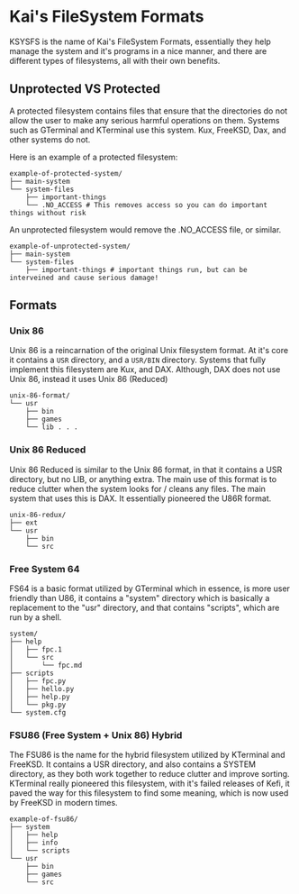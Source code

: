 # Kai's FileSystem Formats

KSYSFS is the name of Kai's FileSystem Formats, essentially they help manage the system and it's programs in a nice manner, and there are different types of filesystems, all with their own benefits.

## Unprotected VS Protected

A protected filesystem contains files that ensure that the directories do not allow the user to make
any serious harmful operations on them. Systems such as GTerminal and KTerminal use this system. Kux, FreeKSD, Dax, and
other systems do not.

Here is an example of a protected filesystem:

```
example-of-protected-system/
├── main-system
└── system-files
    ├── important-things
    └── .NO_ACCESS # This removes access so you can do important things without risk
```

An unprotected filesystem would remove the .NO_ACCESS file, or similar.

```
example-of-unprotected-system/
├── main-system
└── system-files
    ├── important-things # important things run, but can be interveined and cause serious damage!
```

## Formats

### Unix 86

Unix 86 is a reincarnation of the original Unix filesystem format. At it's core it contains a `USR` directory, and a `USR/BIN` directory. Systems that fully implement this filesystem are Kux, and DAX. Although, DAX does not use Unix 86, instead it uses Unix 86 (Reduced)

```
unix-86-format/
└── usr
    ├── bin
    ├── games
    └── lib . . .
```

### Unix 86 Reduced

Unix 86 Reduced is similar to the Unix 86 format, in that it contains a USR directory, but no LIB, or anything extra. The main use of this format is to reduce clutter when the system looks for / cleans any files. The main system that uses this is DAX. It essentially pioneered the U86R format.

```
unix-86-redux/
├── ext
└── usr
    ├── bin
    └── src
```

### Free System 64

FS64 is a basic format utilized by GTerminal which in essence, is more user friendly than U86, it contains a "system" directory which is basically a replacement to the "usr" directory, and that contains "scripts", which are run by a shell.

```
system/
├── help
│   ├── fpc.1
│   └── src
│       └── fpc.md
├── scripts
│   ├── fpc.py
│   ├── hello.py
│   ├── help.py
│   └── pkg.py
└── system.cfg
```

### FSU86 (Free System + Unix 86) Hybrid

The FSU86 is the name for the hybrid filesystem utilized by KTerminal and FreeKSD. It contains a USR directory, and also contains a SYSTEM directory, as they both work together to reduce clutter and improve sorting. KTerminal really pioneered this filesystem, with it's failed releases of Kefi, it paved the way for this filesystem to find some meaning, which is now used by FreeKSD in modern times.

```
example-of-fsu86/
├── system
│   ├── help
│   ├── info
│   └── scripts
└── usr
    ├── bin
    ├── games
    └── src
```